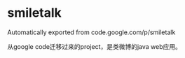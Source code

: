 # smiletalk
Automatically exported from code.google.com/p/smiletalk

从google code迁移过来的project，是类微博的java web应用。
